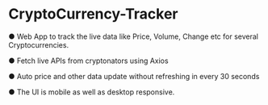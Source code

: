 # CryptoCurrency-Tracker

●	Web App to track the live data like Price, Volume, Change etc for several Cryptocurrencies.

●	Fetch live APIs from cryptonators using Axios

●	Auto price and other data update without refreshing in every 30 seconds

●	The UI is mobile as well as desktop responsive.
